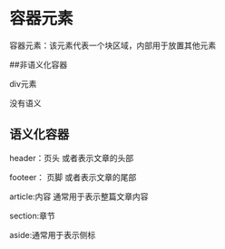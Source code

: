# 容器元素

容器元素：该元素代表一个块区域，内部用于放置其他元素

##非语义化容器 

div元素

没有语义


## 语义化容器

header：页头 或者表示文章的头部

footeer： 页脚 或者表示文章的尾部

article:内容 通常用于表示整篇文章内容

section:章节

aside:通常用于表示侧标
 